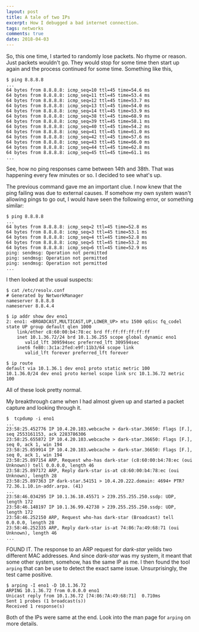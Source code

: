 ```yaml
---
layout: post
title: A tale of two IPs
excerpt: How I debugged a bad internet connection.
tags: networks
comments: true
date: 2018-04-03
---
```


So, this one time, I started to randomly lose packets. No rhyme or reason. Just packets wouldn't go. They would stop for some time
then start up again and the process continued for some time. Something like this,
```shell-session
$ ping 8.8.8.8
...
64 bytes from 8.8.8.8: icmp_seq=10 ttl=45 time=54.6 ms
64 bytes from 8.8.8.8: icmp_seq=11 ttl=45 time=53.4 ms
64 bytes from 8.8.8.8: icmp_seq=12 ttl=45 time=53.7 ms
64 bytes from 8.8.8.8: icmp_seq=13 ttl=45 time=54.0 ms
64 bytes from 8.8.8.8: icmp_seq=14 ttl=45 time=53.9 ms
64 bytes from 8.8.8.8: icmp_seq=38 ttl=45 time=68.9 ms
64 bytes from 8.8.8.8: icmp_seq=39 ttl=45 time=58.1 ms
64 bytes from 8.8.8.8: icmp_seq=40 ttl=45 time=54.2 ms
64 bytes from 8.8.8.8: icmp_seq=41 ttl=45 time=61.0 ms
64 bytes from 8.8.8.8: icmp_seq=42 ttl=45 time=57.6 ms
64 bytes from 8.8.8.8: icmp_seq=43 ttl=45 time=66.0 ms
64 bytes from 8.8.8.8: icmp_seq=44 ttl=45 time=62.8 ms
64 bytes from 8.8.8.8: icmp_seq=45 ttl=45 time=61.1 ms
...
```
See, how no ping responses came between 14th and 38th. That was happening every few minutes or so. I decided to see what's up.


The previous command gave me an important clue. I now knew that the ping failing was due to external causes. If somehow
my own system wasn't allowing pings to go out, I would have seen the following error, or something similar:
```shell-session
$ ping 8.8.8.8
...
64 bytes from 8.8.8.8: icmp_seq=2 ttl=45 time=52.8 ms
64 bytes from 8.8.8.8: icmp_seq=3 ttl=45 time=53.1 ms
64 bytes from 8.8.8.8: icmp_seq=4 ttl=45 time=52.8 ms
64 bytes from 8.8.8.8: icmp_seq=5 ttl=45 time=53.2 ms
64 bytes from 8.8.8.8: icmp_seq=6 ttl=45 time=52.9 ms
ping: sendmsg: Operation not permitted
ping: sendmsg: Operation not permitted
ping: sendmsg: Operation not permitted
...
```


I then looked at the usual suspects:
```shell-session
$ cat /etc/resolv.conf
# Generated by NetworkManager
nameserver 8.8.8.8
nameserver 8.8.4.4

$ ip addr show dev eno1
2: eno1: <BROADCAST,MULTICAST,UP,LOWER_UP> mtu 1500 qdisc fq_codel state UP group default qlen 1000
    link/ether c8:60:00:b4:78:ec brd ff:ff:ff:ff:ff:ff
    inet 10.1.36.72/24 brd 10.1.36.255 scope global dynamic eno1
       valid_lft 309594sec preferred_lft 309594sec
    inet6 fe80::3c1a:2fed:e9f:11b3/64 scope link
       valid_lft forever preferred_lft forever

$ ip route
default via 10.1.36.1 dev eno1 proto static metric 100
10.1.36.0/24 dev eno1 proto kernel scope link src 10.1.36.72 metric 100
```
All of these look pretty normal.


My breakthrough came when I had almost given up and started a packet capture and looking through it.
```shell-session
$  tcpdump -i eno1
...
23:58:25.452776 IP 10.4.20.103.webcache > dark-star.36650: Flags [F.], seq 2553161153, ack 2283786306
23:58:25.655872 IP 10.4.20.103.webcache > dark-star.36650: Flags [F.], seq 0, ack 1, win 194
23:58:25.859914 IP 10.4.20.103.webcache > dark-star.36650: Flags [F.], seq 0, ack 1, win 194
23:58:25.897154 ARP, Request who-has dark-star (c8:60:00:b4:78:ec (oui Unknown)) tell 0.0.0.0, length 46
23:58:25.897172 ARP, Reply dark-star is-at c8:60:00:b4:78:ec (oui Unknown), length 28
23:58:25.897363 IP dark-star.54151 > 10.4.20.222.domain: 4694+ PTR? 72.36.1.10.in-addr.arpa. (41)
...
23:58:46.034295 IP 10.1.36.10.45571 > 239.255.255.250.ssdp: UDP, length 172
23:58:46.148197 IP 10.1.36.99.42738 > 239.255.255.250.ssdp: UDP, length 172
23:58:46.252150 ARP, Request who-has dark-star (Broadcast) tell 0.0.0.0, length 28
23:58:46.252335 ARP, Reply dark-star is-at 74:86:7a:49:68:71 (oui Unknown), length 46
...
```
FOUND IT. The response to an ARP request for _dark-star_ yeilds two different MAC addresses. And since _dark-star_ was my
system, it meant that some other system, somehow, has the same IP as me. I then found the tool `arping` that can be
use to detect the exact same issue. Unsurprisingly, the test came positive.
```shell-session
$ arping -I eno1 -D 10.1.36.72
ARPING 10.1.36.72 from 0.0.0.0 eno1
Unicast reply from 10.1.36.72 [74:86:7A:49:68:71]  0.710ms
Sent 1 probes (1 broadcast(s))
Received 1 response(s)
```

Both of the IPs were same at the end. Look into the man page for `arping` on more details.
